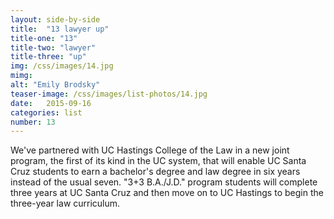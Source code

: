 ```yaml
---
layout: side-by-side
title:  "13 lawyer up"
title-one: "13"
title-two: "lawyer"
title-three: "up"
img: /css/images/14.jpg
mimg: 
alt: "Emily Brodsky"
teaser-image: /css/images/list-photos/14.jpg
date:   2015-09-16
categories: list
number: 13
---
```

We've partnered with UC Hastings College of the Law in a new joint program, the first of its kind in the UC system, that will enable UC Santa Cruz students to earn a bachelor's degree and law degree in six years instead of the usual seven. "3+3 B.A./J.D." program students will complete three years at UC Santa Cruz and then move on to UC Hastings to begin the three-year law curriculum.